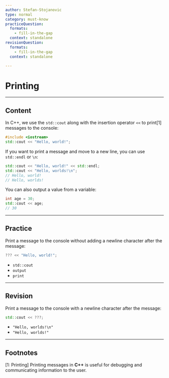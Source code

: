 ```yaml
---
author: Stefan-Stojanovic
type: normal
category: must-know
practiceQuestion:
  formats:
    - fill-in-the-gap
  context: standalone
revisionQuestion:
  formats:
    - fill-in-the-gap
  context: standalone

---
```


# Printing

---

## Content

In C++, we use the `std::cout` along with the insertion operator `<<` to print[1] messages to the console:
```cpp
#include <iostream>
std::cout << "Hello, world!";
```

If you want to print a message and move to a new line, you can use `std::endl` or `\n`:
```cpp
std::cout << "Hello, world!" << std::endl;
std::cout << "Hello, worlds!\n";
// Hello, world!
// Hello, worlds!
```

You can also output a value from a variable:
```cpp
int age = 30;
std::cout << age;
// 30
```


---
## Practice

Print a message to the console without adding a newline character after the message:
```cpp
??? << "Hello, world!";
```

- `std::cout`
- `output`
- `print`

---
## Revision

Print a message to the console with a newline character after the message:
```cpp
std::cout << ???;
```

- `"Hello, worlds!\n"`
- `"Hello, worlds!"`

---
## Footnotes

[1: Printing]
Printing messages in **C++** is useful for debugging and communicating information to the user.
